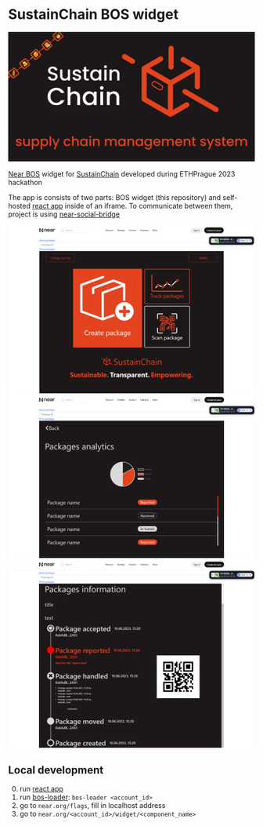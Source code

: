 # SustainChain BOS widget

![SustainChain](/assets/sustain-chain.png)

[Near BOS](https://docs.near.org/bos) widget for [SustainChain](https://devfolio.co/projects/sustainchain-supply-chain-management-system-418a) developed during ETHPrague 2023 hackathon

The app is consists of two parts: BOS widget (this repository) and self-hosted [react app](https://github.com/Umbrien/ETHPrague-react-app) inside of an iframe. To communicate between them, project is using [near-social-bridge](https://github.com/wpdas/near-social-bridge)

![Admin home screen](/assets/admin-home.png)
![Packages analytics](/assets/packages-analytics.png)
![Packages information](/assets/packages-information.png)

## Local development

0. run [react app](https://github.com/Umbrien/ETHPrague-react-app)
1. run [bos-loader](https://github.com/near/bos-loader): `bos-loader <account_id>`
2. go to `near.org/flags`, fill in localhost address
3. go to `near.org/<account_id>/widget/<component_name>`

